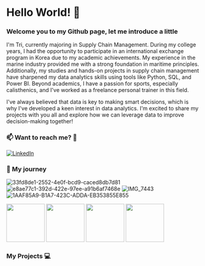 # Hello World! 🚢

### Welcome you to my Github page, let me introduce a little 
I'm Tri, currently majoring in Supply Chain Management. During my college years, I had the opportunity to participate in an international exchange program in Korea due to my academic achievements. My experience in the marine industry provided me with a strong foundation in maritime principles. Additionally, my studies and hands-on projects in supply chain management have sharpened my data analytics skills using tools like Python, SQL, and Power BI. Beyond academics, I have a passion for sports, especially calisthenics, and I've worked as a freelance personal trainer in this field.

I've always believed that data is key to making smart decisions, which is why I've developed a keen interest in data analytics. I'm excited to share my projects with you all and explore how we can leverage data to improve decision-making together!

<!-- I’d love to hear any recommendations you might have to help me sharpen my skills even further. Looking forward to connecting! -->

### 📫 Want to reach me? 🤙
<!--
<div id="badges">
  <a href="www.linkedin.com/in/tri-nguyen-le-minh-9276ba23a">
    <img src="https://img.shields.io/badge/LinkedIn-blue?style=for-the-badge&logo=linkedin&logoColor=white" alt="LinkedIn Badge"/>
  </a>
</div>
[LinkedIn](www.linkedin.com/in/tri-nguyen-le-minh-9276ba23a)

<p>
  <a href="www.linkedin.com/in/tri-nguyen-le-minh-9276ba23a" rel="nofollow noreferrer">
    <img src="https://img.shields.io/badge/LinkedIn-blue?style=for-the-badge&logo=linkedin&logoColor=white" alt="LinkedIn Badge"/>
  </a>
</p>
-->
[![LinkedIn](https://img.shields.io/badge/LinkedIn-blue.svg?style=for-the-badge&logo=linkedin)](https://www.linkedin.com/in/chilamviec/)

### 🚢 My journey 

<div class="grid" markdown>
  
![33fd8de1-2552-4e0f-bcd9-caced8db7d81](https://github.com/user-attachments/assets/695dcfcc-58f6-433b-8738-cf9d8e6e38a6?text=1) 
![e8ae77c1-392d-422e-97ee-a91b6af7468e](https://github.com/user-attachments/assets/6ad420ac-ed70-4e36-86c8-acc5b2de3ff7?text=2) 
![IMG_7443](https://github.com/user-attachments/assets/46cdd686-dde9-462e-b296-1e1f79fe2721?text=3) 
![1AAF85A9-B1A7-423C-ADDA-EB353855E855](https://github.com/user-attachments/assets/e8eacbdd-64f8-4ba6-9323-7ea1abcddede?text=4)

</div> 

<p float="left">
  <img src="[33fd8de1-2552-4e0f-bcd9-caced8db7d81](https://github.com/user-attachments/assets/695dcfcc-58f6-433b-8738-cf9d8e6e38a6?text=1)" width="100" />
  <img src="[e8ae77c1-392d-422e-97ee-a91b6af7468e](https://github.com/user-attachments/assets/6ad420ac-ed70-4e36-86c8-acc5b2de3ff7?text=2)" width="100" /> 
  <img src="[IMG_7443](https://github.com/user-attachments/assets/46cdd686-dde9-462e-b296-1e1f79fe2721?text=3)" width="100" />
  <img src="[1AAF85A9-B1A7-423C-ADDA-EB353855E855](https://github.com/user-attachments/assets/e8eacbdd-64f8-4ba6-9323-7ea1abcddede?text=4)" width="100" />
</p>

### My Projects 💻

<!--
**chilearningcode/chilearningcode** is a ✨ _special_ ✨ repository because its `README.md` (this file) appears on your GitHub profile.

Here are some ideas to get you started:

- 🔭 I’m currently working on ...
- 🌱 I’m currently learning ...
- 👯 I’m looking to collaborate on ...
- 🤔 I’m looking for help with ...
- 💬 Ask me about ...
- 📫 How to reach me: ...
- 😄 Pronouns: ...
- ⚡ Fun fact: ...
-->
